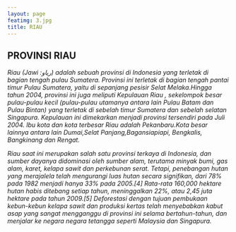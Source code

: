 ```yaml
---
layout: page
featimg: 3.jpg
title: RIAU
---
```

## PROVINSI RIAU
_Riau (Jawi :رياو) adalah sebuah provinsi di Indonesia yang terletak di bagian tengah pulau Sumatera.
Provinsi ini terletak di bagian tengah pantai timur Pulau Sumatera, yaitu di sepanjang pesisir Selat 
Melaka.Hingga tahun 2004, provinsi ini juga meliputi Kepulauan  Riau , sekelompok besar pulau-pulau 
kecil (pulau-pulau utamanya antara lain Pulau Batam dan Pulau Bintan) yang terletak di sebelah timur
Sumatera  dan  sebelah  selatan  Singapura. Kepulauan ini dimekarkan menjadi provinsi tersendiri pada 
Juli 2004. Ibu kota dan kota terbesar Riau adalah Pekanbaru.Kota besar lainnya antara lain Dumai,Selat
Panjang,Bagansiapiapi, Bengkalis, Bangkinang dan Rengat._
<br>

_Riau saat ini merupakan salah satu provinsi terkaya di Indonesia, dan sumber dayanya didominasi oleh sumber 
alam, terutama minyak bumi, gas alam, karet, kelapa sawit dan perkebunan serat. Tetapi, penebangan hutan yang
merajalela telah mengurangi luas hutan secara signifikan, dari 78% pada 1982 menjadi hanya 33% pada 2005.[4] 
Rata-rata 160,000 hektare hutan habis ditebang setiap tahun, meninggalkan 22%, atau 2,45 juta hektare pada 
tahun 2009.[5] Deforestasi dengan tujuan pembukaan kebun-kebun kelapa sawit dan produksi kertas telah
menyebabkan kabut asap yang sangat mengganggu di provinsi ini selama bertahun-tahun, dan menjalar ke negara
negara tetangga seperti Malaysia dan Singapura._